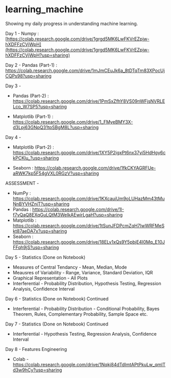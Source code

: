 # learning_machine
Showing my daily progress in understanding machine learning.

Day 1 - Numpy :
[https://colab.research.google.com/drive/1grgd5MK6LwFKVrEZpjw-hXDFFzCVjWpH](https://colab.research.google.com/drive/1grgd5MK6LwFKVrEZpjw-hXDFFzCVjWpH?usp=sharing)


Day 2 - Pandas (Part-1) :
https://colab.research.google.com/drive/1mJmCEuJk6a_8tDTqTm83XPocUjCQPs98?usp=sharing


Day 3 - 
- Pandas (Part-2) :
https://colab.research.google.com/drive/1PmSxZfhY8VS09nWFjsNVRLELco_W7SP5?usp=sharing

- Matplotlib (Part-1) :
https://colab.research.google.com/drive/1_FMyeBMY3X-d3Lpj63GNpQ31tpSBgM8L?usp=sharing


Day 4 - 
- Matplotlib (Part-2) :
https://colab.research.google.com/drive/1XY5P2jgxPt6nx37yi5HdHgy6ckPCKlu_?usp=sharing

- Seaborn :
https://colab.research.google.com/drive/1fkCKYAGRFUe-aRWK7kp5F54gVXL0RGzV?usp=sharing


ASSESSMENT -
- NumPy : https://colab.research.google.com/drive/1KXcauiUm9oLUHazMm43tMuNnBYVHZnjT?usp=sharing
- Pandas : https://colab.research.google.com/drive/1I-f7vQaQ8EXqGuLQtM3WeIkAEwirLgaH?usp=sharing
- Matplotlib : https://colab.research.google.com/drive/1tSunJFDPcmZqH7IwWRFMeSkt87aeDA7x?usp=sharing
- Seaborn : https://colab.research.google.com/drive/18ELv1xQs9Y5pbjE4I0Mq_E10JFFqh9jS?usp=sharing


Day 5 - Statistics (Done on Notebook)
- Measures of Central Tendancy - Mean, Median, Mode
- Meausres of Variability - Range, Variance, Standard Deviation, IQR
- Graphical Representation - All Plots
- Interferential - Probability Distribution, Hypothesis Testing, Regression Analysis, Confidence Interval


Day 6 - Statistics (Done on Notebook) Continued
- Interferential - Probability Distribution - Conditional Probability, Bayes Theorem, Rules, Complementary Probability, Sample Space etc.


Day 7 - Statistics (Done on Notebook) Continued
- Interferential - Hypothesis Testing, Regression Analysis, Confidence Interval


Day 8 - Features Engineering
- Colab - https://colab.research.google.com/drive/1Nqkj84dTdImtAPtPkuLw_qmITd3w9hCy?usp=sharing
